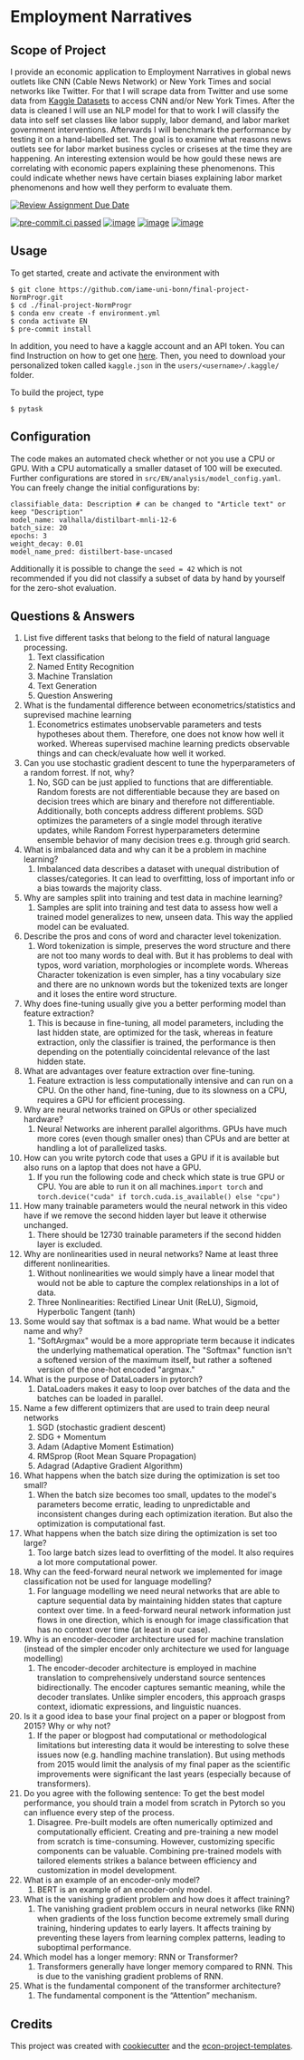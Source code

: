 # Employment Narratives

## Scope of Project

I provide an economic application to Employment Narratives in global news outlets like
CNN (Cable News Network) or New York Times and social networks like Twitter. For that I
will scrape data from Twitter and use some data from
[Kaggle Datasets](https://www.kaggle.com/datasets/hadasu92/cnn-articles-after-basic-cleaning)
to access CNN and/or New York Times. After the data is cleaned I will use an NLP model
for that to work I will classify the data into self set classes like labor supply, labor
demand, and labor market government interventions. Afterwards I will benchmark the
performance by testing it on a hand-labelled set. The goal is to examine what reasons
news outlets see for labor market business cycles or criseses at the time they are
happening. An interesting extension would be how gould these news are correlating with
economic papers explaining these phenomenons. This could indicate whether news have
certain biases explaining labor market phenomenons and how well they perform to evaluate
them.

[![Review Assignment Due Date](https://classroom.github.com/assets/deadline-readme-button-24ddc0f5d75046c5622901739e7c5dd533143b0c8e959d652212380cedb1ea36.svg)](https://classroom.github.com/a/R1vgPUT1)

[![pre-commit.ci passed](https://img.shields.io/badge/pre--commit.ci-passed-brightgreen)](https://results.pre-commit.ci/run/github/274689747/1678058970.SI-lnarDSRqXafVBdLucmg)
[![image](https://img.shields.io/badge/pytask-v0.3.1-red)](https://pypi.org/project/pytask/)
[![image](https://img.shields.io/badge/python-3.11.0-blue)](https://www.python.org/)
[![image](https://img.shields.io/badge/license-MIT-green)](https://opensource.org/license/mit/)

## Usage

To get started, create and activate the environment with

```console
$ git clone https://github.com/iame-uni-bonn/final-project-NormProgr.git
$ cd ./final-project-NormProgr
$ conda env create -f environment.yml
$ conda activate EN
$ pre-commit install
```

In addition, you need to have a kaggle account and an API token. You can find
Instruction on how to get one [here](https://www.kaggle.com/docs/api). Then, you need to
download your personalized token called `kaggle.json` in the `users/<username>/.kaggle/`
folder.

To build the project, type

```console
$ pytask
```

## Configuration

The code makes an automated check whether or not you use a CPU or GPU. With a CPU
automatically a smaller dataset of 100 will be executed. Further configurations are
stored in `src/EN/analysis/model_config.yaml`. You can freely change the initial
configurations by:

```console
classifiable_data: Description # can be changed to "Article text" or keep "Description"
model_name: valhalla/distilbart-mnli-12-6
batch_size: 20
epochs: 3
weight_decay: 0.01
model_name_pred: distilbert-base-uncased
```

Additionally it is possible to change the `seed = 42` which is not recommended if you
did not classify a subset of data by hand by yourself for the zero-shot evaluation.

## Questions & Answers

1. List five different tasks that belong to the field of natural language processing.
   1. Text classification
   1. Named Entity Recognition
   1. Machine Translation
   1. Text Generation
   1. Question Answering
1. What is the fundamental difference between econometrics/statistics and suprevised
   machine learning
   1. Econometrics estimates unobservable parameters and tests hypotheses about them.
      Therefore, one does not know how well it worked. Whereas supervised machine
      learning predicts observable things and can check/evaluate how well it worked.
1. Can you use stochastic gradient descent to tune the hyperparameters of a random
   forrest. If not, why?
   1. No, SGD can be just applied to functions that are differentiable. Random forests
      are not differentiable because they are based on decision trees which are binary
      and therefore not differentiable. Additionally, both concepts address different
      problems. SGD optimizes the parameters of a single model through iterative
      updates, while Random Forrest hyperparameters determine ensemble behavior of many
      decision trees e.g. through grid search.
1. What is imbalanced data and why can it be a problem in machine learning?
   1. Imbalanced data describes a dataset with unequal distribution of
      classes/categories. It can lead to overfitting, loss of important info or a bias
      towards the majority class.
1. Why are samples split into training and test data in machine learning?
   1. Samples are split into training and test data to assess how well a trained model
      generalizes to new, unseen data. This way the applied model can be evaluated.
1. Describe the pros and cons of word and character level tokenization.
   1. Word tokenization is simple, preserves the word structure and there are not too
      many words to deal with. But it has problems to deal with typos, word variation,
      morphologies or incomplete words. Whereas Character tokenization is even simpler,
      has a tiny vocabulary size and there are no unknown words but the tokenized texts
      are longer and it loses the entire word structure.
1. Why does fine-tuning usually give you a better performing model than feature
   extraction?
   1. This is because in fine-tuning, all model parameters, including the last hidden
      state, are optimized for the task, whereas in feature extraction, only the
      classifier is trained, the performance is then depending on the potentially
      coincidental relevance of the last hidden state.
1. What are advantages over feature extraction over fine-tuning.
   1. Feature extraction is less computationally intensive and can run on a CPU. On the
      other hand, fine-tuning, due to its slowness on a CPU, requires a GPU for
      efficient processing.
1. Why are neural networks trained on GPUs or other specialized hardware?
   1. Neural Networks are inherent parallel algorithms. GPUs have much more cores (even
      though smaller ones) than CPUs and are better at handling a lot of parallelized
      tasks.
1. How can you write pytorch code that uses a GPU if it is available but also runs on a
   laptop that does not have a GPU.
   1. If you run the following code and check which state is true GPU or CPU. You are
      able to run it on all machines.`import torch` and
      `torch.device("cuda" if torch.cuda.is_available() else "cpu")`
1. How many trainable parameters would the neural network in this video have if we
   remove the second hidden layer but leave it otherwise unchanged.
   1. There should be 12730 trainable parameters if the second hidden layer is excluded.
1. Why are nonlinearities used in neural networks? Name at least three different
   nonlinearities.
   1. Without nonlinearities we would simply have a linear model that would not be able
      to capture the complex relationships in a lot of data.
   1. Three Nonlinearities: Rectified Linear Unit (ReLU), Sigmoid, Hyperbolic Tangent
      (tanh)
1. Some would say that softmax is a bad name. What would be a better name and why?
   1. "SoftArgmax" would be a more appropriate term because it indicates the underlying
      mathematical operation. The "Softmax" function isn't a softened version of the
      maximum itself, but rather a softened version of the one-hot encoded "argmax."
1. What is the purpose of DataLoaders in pytorch?
   1. DataLoaders makes it easy to loop over batches of the data and the batches can be
      loaded in parallel.
1. Name a few different optimizers that are used to train deep neural networks
   1. SGD (stochastic gradient descent)
   1. SDG + Momentum
   1. Adam (Adaptive Moment Estimation)
   1. RMSprop (Root Mean Square Propagation)
   1. Adagrad (Adaptive Gradient Algorithm)
1. What happens when the batch size during the optimization is set too small?
   1. When the batch size becomes too small, updates to the model's parameters become
      erratic, leading to unpredictable and inconsistent changes during each
      optimization iteration. But also the optimization is computational fast.
1. What happens when the batch size diring the optimization is set too large?
   1. Too large batch sizes lead to overfitting of the model. It also requires a lot
      more computational power.
1. Why can the feed-forward neural network we implemented for image classification not
   be used for language modelling?
   1. For language modelling we need neural networks that are able to capture sequential
      data by maintaining hidden states that capture context over time. In a
      feed-forward neural network information just flows in one direction, which is
      enough for image classification that has no context over time (at least in our
      case).
1. Why is an encoder-decoder architecture used for machine translation (instead of the
   simpler encoder only architecture we used for language modelling)
   1. The encoder-decoder architecture is employed in machine translation to
      comprehensively understand source sentences bidirectionally. The encoder captures
      semantic meaning, while the decoder translates. Unlike simpler encoders, this
      approach grasps context, idiomatic expressions, and linguistic nuances.
1. Is it a good idea to base your final project on a paper or blogpost from 2015? Why or
   why not?
   1. If the paper or blogpost had computational or methodological limitations but
      interesting data it would be interesting to solve these issues now (e.g. handling
      machine translation). But using methods from 2015 would limit the analysis of my
      final paper as the scientific improvements were significant the last years
      (especially because of transformers).
1. Do you agree with the following sentence: To get the best model performance, you
   should train a model from scratch in Pytorch so you can influence every step of the
   process.
   1. Disagree. Pre-built models are often numerically optimized and computationally
      efficient. Creating and pre-training a new model from scratch is time-consuming.
      However, customizing specific components can be valuable. Combining pre-trained
      models with tailored elements strikes a balance between efficiency and
      customization in model development.
1. What is an example of an encoder-only model?
   1. BERT is an example of an encoder-only model.
1. What is the vanishing gradient problem and how does it affect training?
   1. The vanishing gradient problem occurs in neural networks (like RNN) when gradients
      of the loss function become extremely small during training, hindering updates to
      early layers. It affects training by preventing these layers from learning complex
      patterns, leading to suboptimal performance.
1. Which model has a longer memory: RNN or Transformer?
   1. Transformers generally have longer memory compared to RNN. This is due to the
      vanishing gradient problems of RNN.
1. What is the fundamental component of the transformer architecture?
   1. The fundamental component is the “Attention” mechanism.

## Credits

This project was created with [cookiecutter](https://github.com/audreyr/cookiecutter)
and the
[econ-project-templates](https://github.com/OpenSourceEconomics/econ-project-templates).

